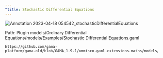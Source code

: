 ```yaml
---
^title: Stochastic Differential Equations
---
```


![Annotation 2023-04-18 054542_stochasticDifferentialEquations](https://user-images.githubusercontent.com/4437331/232719251-55ce01a3-59ee-4f2f-8152-a106e3d5e151.png)

Path: Plugin models/Ordinary Differential Equations/models/Examples/Stochastic Differential Equations.gaml

```gaml reference
https://github.com/gama-platform/gama.old/blob/GAMA_1.9.1/ummisco.gaml.extensions.maths/models/Ordinary%20Differential%20Equations/models/Examples/Stochastic%20Differential%20Equation.gaml
```

